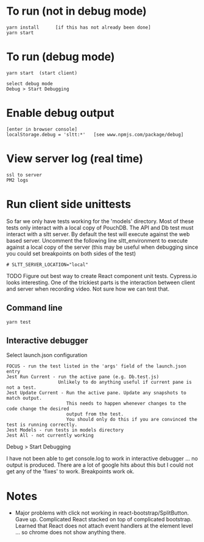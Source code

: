 # To run (not in debug mode)

    yarn install      [if this has not already been done]
    yarn start

# To run (debug mode)

    yarn start  (start client)
    
    select debug mode
    Debug > Start Debugging

# Enable debug output

    [enter in browser console]
    localStorage.debug = 'sltt:*'   [see www.npmjs.com/package/debug]

# View server log (real time)

    ssl to server
    PM2 logs

# Run client side unittests

So far we only have tests working for the 'models' directory.
Most of these tests only interact with a local copy of PouchDB.
The API and Db test must interact with a sltt server.
By default the test will execute against the web based server.
Uncomment the following line sltt_environment to execute against a local copy of the server 
(this may be useful when debugging since you could set breakpoints on both sides of the
test)

    # SLTT_SERVER_LOCATION="local"

TODO Figure out best way to create React component unit tests.
Cypress.io looks interesting.
One of the trickiest parts is the interaction between client and server when recording video.
Not sure how we can test that.


## Command line

    yarn test

## Interactive debugger

Select launch.json configuration

    FOCUS - run the test listed in the 'args' field of the launch.json entry
    Jest Run Current - run the active pane (e.g. Db.test.js)
                       Unlikely to do anything useful if current pane is not a test.
    Jest Update Current - Run the active pane. Update any snapshots to match output.
                          This needs to happen whenever changes to the code change the desired
                          output from the test.
                          You should only do this if you are convinced the test is running correctly.
    Jest Models - run tests in models directory
    Jest All - not currently working

Debug > Start Debugging

I have not been able to get console.log to work in interactive debugger ... no output is produced.
There are a lot of google hits about this but I could not get any of the 'fixes' to work.
Breakpoints work ok.

    
# Notes

* Major problems with click not working in react-bootstrap/SplitButton. Gave up. Complicated React stacked on top of complicated bootstrap. Learned that React does not attach event handlers at the element level ... so chrome does not show anything there.
